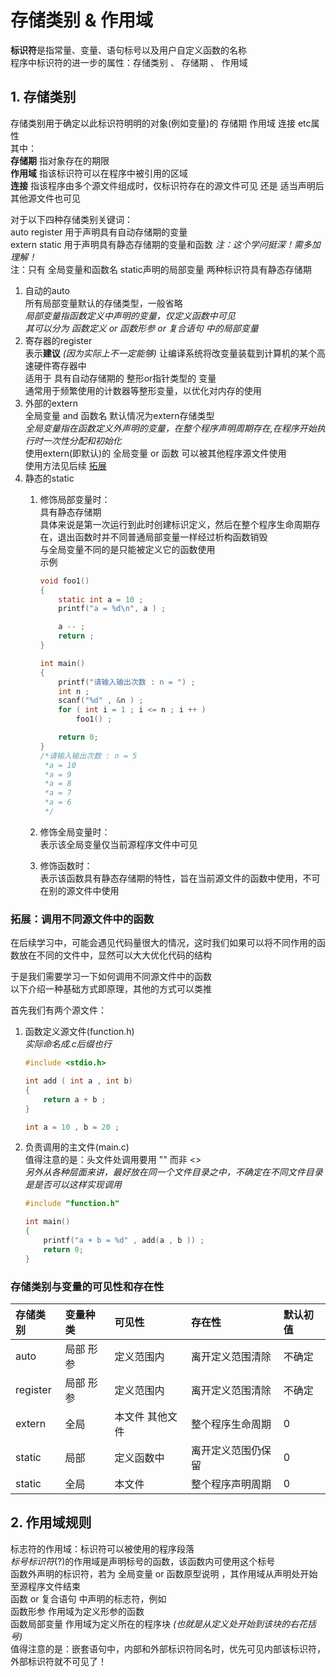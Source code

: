 # 存储类别 & 作用域

**标识符**是指常量、变量、语句标号以及用户自定义函数的名称  
程序中标识符的进一步的属性：存储类别 、 存储期 、 作用域  

## 1. 存储类别

存储类别用于确定以此标识符明明的对象(例如变量)的 存储期 作用域 连接 etc属性  
其中：  
**存储期** 指对象存在的期限  
**作用域** 指该标识符可以在程序中被引用的区域  
**连接** 指该程序由多个源文件组成时，仅标识符存在的源文件可见 还是 适当声明后其他源文件也可见  

对于以下四种存储类别关键词：  
auto register 用于声明具有自动存储期的变量  
extern static 用于声明具有静态存储期的变量和函数 *注：这个学问挺深！需多加理解！*  
注：只有 全局变量和函数名 static声明的局部变量 两种标识符具有静态存储期  

1. 自动的auto  
    所有局部变量默认的存储类型，一般省略  
    *局部变量指函数定义中声明的变量，仅定义函数中可见  
    其可以分为 函数定义 or 函数形参 or 复合语句 中的局部变量*  
2. 寄存器的register  
    表示**建议** *(因为实际上不一定能够)* 让编译系统将改变量装载到计算机的某个高速硬件寄存器中  
    适用于 具有自动存储期的 整形or指针类型的 变量  
    通常用于频繁使用的计数器等整形变量，以优化对内存的使用  
3. 外部的extern  
    全局变量 and 函数名 默认情况为extern存储类型  
    *全局变量指在函数定义外声明的变量，在整个程序声明周期存在,在程序开始执行时一次性分配和初始化*  
    使用extern(即默认)的 全局变量 or 函数 可以被其他程序源文件使用  
    使用方法见后续 [拓展](#拓展调用不同源文件中的函数)  
4. 静态的static  
   1) 修饰局部变量时：  
        具有静态存储期  
        具体来说是第一次运行到此时创建标识定义，然后在整个程序生命周期存在，退出函数时并不同普通局部变量一样经过析构函数销毁  
        与全局变量不同的是只能被定义它的函数使用  
        示例  

        ```c
        void foo1()
        {
            static int a = 10 ;
            printf("a = %d\n", a ) ;

            a -- ;
            return ;
        }

        int main()
        {
            printf("请输入输出次数 : n = ") ;
            int n ;
            scanf("%d" , &n ) ;
            for ( int i = 1 ; i <= n ; i ++ )
                foo1() ;

            return 0;
        }
        /*请输入输出次数 : n = 5
         *a = 10
         *a = 9
         *a = 8
         *a = 7
         *a = 6
         */
        ```

   2) 修饰全局变量时：  
        表示该全局变量仅当前源程序文件中可见  
   3) 修饰函数时：  
        表示该函数具有静态存储期的特性，旨在当前源文件的函数中使用，不可在别的源文件中使用  

### 拓展：调用不同源文件中的函数

在后续学习中，可能会遇见代码量很大的情况，这时我们如果可以将不同作用的函数放在不同的文件中，显然可以大大优化代码的结构  

于是我们需要学习一下如何调用不同源文件中的函数  
以下介绍一种基础方式即原理，其他的方式可以类推  

首先我们有两个源文件：  

1. 函数定义源文件(function.h)  
    *实际命名成.c后缀也行*  

    ```h
    #include <stdio.h>

    int add ( int a , int b)
    {
        return a + b ;
    }

    int a = 10 , b = 20 ;
    ```

2. 负责调用的主文件(main.c)  
    值得注意的是：头文件处调用要用 "" 而非 \<\>  
    *另外从各种层面来讲，最好放在同一个文件目录之中，不确定在不同文件目录是是否可以这样实现调用*  

    ```c
    #include "function.h"

    int main()
    {
        printf("a + b = %d" , add(a , b )) ;
        return 0;
    }
    ```

### 存储类别与变量的可见性和存在性

| 存储类别 | 变量种类  | 可见性          | 存在性             | 默认初值 |
| :------- | :-------- | :-------------- | :----------------- | :------- |
| auto     | 局部 形参 | 定义范围内      | 离开定义范围清除   | 不确定   |
| register | 局部 形参 | 定义范围内      | 离开定义范围清除   | 不确定   |
| extern   | 全局      | 本文件 其他文件 | 整个程序生命周期   | 0        |
| static   | 局部      | 定义函数中      | 离开定义范围仍保留 | 0        |
| static   | 全局      | 本文件          | 整个程序声明周期   | 0 |

## 2. 作用域规则

标志符的作用域：标识符可以被使用的程序段落  
*标号标识符*(?)的作用域是声明标号的函数，该函数内可使用这个标号  
函数外声明的标识符，若为 全局变量 or 函数原型说明 ，其作用域从声明处开始至源程序文件结束  
函数 or 复合语句 中声明的标志符，例如  
函数形参 作用域为定义形参的函数  
函数局部变量 作用域为定义所在的程序块 *(也就是从定义处开始到该块的右花括号)*  
值得注意的是：嵌套语句中，内部和外部标识符同名时，优先可见内部该标识符，外部标识符就不可见了！  
